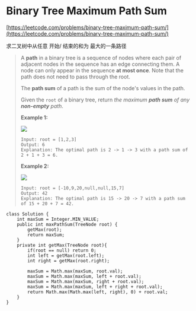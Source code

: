 # Binary Tree Maximum Path Sum

[https://leetcode.com/problems/binary-tree-maximum-path-sum/](https://leetcode.com/problems/binary-tree-maximum-path-sum/)

求二叉树中从任意 开始/  结束的和为 最大的一条路径

> A **path** in a binary tree is a sequence of nodes where each pair of adjacent nodes in the sequence has an edge connecting them. A node can only appear in the sequence **at most once**. Note that the path does not need to pass through the root.
>
> The **path sum** of a path is the sum of the node's values in the path.
>
> Given the `root` of a binary tree, return _the maximum **path sum** of any **non-empty** path_.
>
> &#x20;
>
> **Example 1:**
>
> ![](https://assets.leetcode.com/uploads/2020/10/13/exx1.jpg)
>
> ```
> Input: root = [1,2,3]
> Output: 6
> Explanation: The optimal path is 2 -> 1 -> 3 with a path sum of 2 + 1 + 3 = 6.
> ```
>
> **Example 2:**
>
> ![](https://assets.leetcode.com/uploads/2020/10/13/exx2.jpg)
>
> ```
> Input: root = [-10,9,20,null,null,15,7]
> Output: 42
> Explanation: The optimal path is 15 -> 20 -> 7 with a path sum of 15 + 20 + 7 = 42.
> ```

```
class Solution {
    int maxSum = Integer.MIN_VALUE;
    public int maxPathSum(TreeNode root) {
        getMax(root);
        return maxSum;
    }
    private int getMax(TreeNode root){
        if(root == null) return 0;
        int left = getMax(root.left);
        int right = getMax(root.right);
        
        maxSum = Math.max(maxSum, root.val);
        maxSum = Math.max(maxSum, left + root.val);
        maxSum = Math.max(maxSum, right + root.val);
        maxSum = Math.max(maxSum, left + right + root.val);
        return Math.max(Math.max(left, right), 0) + root.val;
    }
}
```
